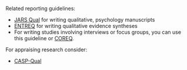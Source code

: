 Related reporting guidelines:

* [JARS Qual](https://apastyle.apa.org/jars/qualitative) for writing qualitative, psychology manuscripts
* [ENTREQ](https://www.equator-network.org/reporting-guidelines/entreq/) for writing qualitative evidence syntheses
* For writing studies involving interviews or focus groups, you can use this guideline or [COREQ](https://www.equator-network.org/reporting-guidelines/coreq/).
<!-- For **designing** research consider:

* [#TODO](https://www.google.com){.todo} -->

For appraising research consider:

* [CASP-Qual](https://www.google.com)
